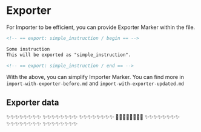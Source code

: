 # Exporter

For Importer to be efficient, you can provide Exporter Marker within the file.

```markdown
<!-- == export: simple_instruction / begin == -->

Some instruction
This will be exported as "simple_instruction".

<!-- == export: simple_instruction / end == -->
```

With the above, you can simplify Importer Marker. You can find more in `import-with-exporter-before.md` and `import-with-exporter-updated.md`

## Exporter data

<!-- == export: test_exporter / begin == -->

✨✨✨✨✨✨✨✨
✨✨✨✨✨✨✨✨
✨✨✨✨✨✨✨✨
🚀🚀🚀🚀🚀🚀🚀🚀
✨✨✨✨✨✨✨✨
✨✨✨✨✨✨✨✨
✨✨✨✨✨✨✨✨

<!-- == export: test_exporter / end == -->
